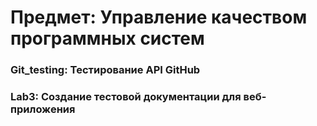 # Предмет: Управление качеством программных систем

### Git_testing: Тестирование API GitHub

### Lab3: Создание тестовой документации для веб-приложения 
